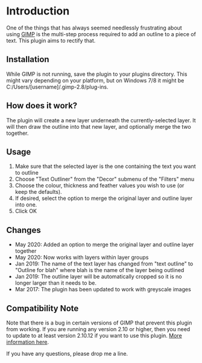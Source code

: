 # Introduction

One of the things that has always seemed needlessly frustrating about using [GIMP](http://gimp.org/) is the multi-step process required to add an outline to a piece of text. This plugin aims to rectify that.

## Installation

While GIMP is not running, save the plugin to your plugins directory. This might vary depending on your platform, but on Windows 7/8 it might be C:/Users/[username]/.gimp-2.8/plug-ins.

## How does it work?

The plugin will create a new layer underneath the currently-selected layer. It will then draw the outline into that new layer, and optionally merge the two together.

## Usage

1. Make sure that the selected layer is the one containing the text you want to outline
2. Choose "Text Outliner" from the "Decor" submenu of the "Filters" menu
3. Choose the colour, thickness and feather values you wish to use (or keep the defaults).
4. If desired, select the option to merge the original layer and outline layer into one.
5. Click OK

## Changes

* May 2020: Added an option to merge the original layer and outline layer together
* May 2020: Now works with layers within layer groups
* Jan 2019: The name of the text layer has changed from "text outline" to "Outline for blah" where blah is the name of the layer being outlined
* Jan 2019: The outline layer will be automatically cropped so it is no longer larger than it needs to be.
* Mar 2017: The plugin has been updated to work with greyscale images

## Compatibility Note

Note that there is a bug in certain versions of GIMP that prevent this plugin from working. If you are running any version 2.10 or higher, then you need to update to at least version 2.10.12 if you want to use this plugin. [More information here](https://gitlab.gnome.org/GNOME/gimp/issues/1438).

If you have any questions, please drop me a line.
